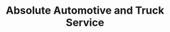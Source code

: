 ---
title: "Absolute Automotive and Truck Service"
url: /baltimore/absolute-automotive-and-truck-service/
shop: Autowerkstatt
---